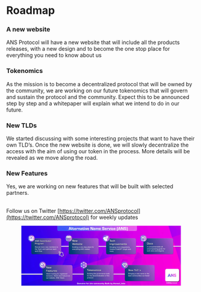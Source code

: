 # Roadmap

### A new website

ANS Protocol will have a new website that will include all the products releases, with a new design and to become the one stop place for everything you need to know about us

### Tokenomics

As the mission is to become a decentralized protocol that will be owned by the community, we are working on our future tokenomics that will govern and sustain the protocol and the community. Expect this to be announced step by step and a whitepaper will explain what we intend to do in our future.

### New TLDs

We started discussing with some interesting projects that want to have their own TLD’s. Once the new website is done, we will slowly decentralize the access with the aim of using our token in the process. More details will be revealed as we move along the road.

### New Features

Yes, we are working on new features that will be built with selected partners.&#x20;

\
Follow us on Twitter [https://twitter.com/ANSprotocol](https://twitter.com/ANSprotocol) for weekly updates

<figure><img src="../.gitbook/assets/115lkrJ7CO2vYxjl7xzm2UxQ0ps4v9A7TvPTQCNeN.png" alt=""><figcaption></figcaption></figure>
